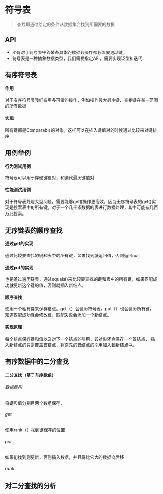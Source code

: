 # 符号表

> 查找即通过给定的条件从数据集合找到所需要的数据

## API

- 所有对于符号表中的某条具体的数据的操作都必须要通过键。
- 符号表是一种抽象数据类型，我们需要指定API，需要实现泛型和迭代

## 有序符号表

#### 作用

对于有序符号表我们有更多可做的操作，例如操作最大最小键、查找键在某一范围的所有数据

#### 实现

所有键都是Comparable的对象，这样可以在插入键值对的时候通过比较来对键排序

## 用例举例

#### 行为测试用例

符号表可以用于存储键值对，和迭代遍历键值对

#### 性能测试用例

对于符号表处理大型问题，需要能够get()操作更高效，因为无序符号表的get()实现是搜索表中的所有键，对于一个几千条数据的表进行数据处理，其中可能有几百万此搜索。

## 无序链表的顺序查找

#### 通过get的实现

通过比较要查找的键和表中的所有键，如果找到就返回值，否则返回null

#### 通过put的实现

也是通过遍历链表，通过equals()来比较要查找的键和表中的所有键，如果匹配成功就更新这个键的值，否则就插入新结点。

#### 顺序查找

使用一个私有类来保存结点。get（）会遍历符号表。put（）也会遍历所有键，知道匹配成功就会修改值，匹配失败会添加一个新结点。

#### 实现原理

每个结点保存键和值以及对下一个结点的引用，该对象还会保存一个首结点， 插入新结点的只需覆盖首结点，将原先的首结点的引用加入到新结点中。

## 有序数据中的二分查找

#### 二分查找（基于有序数组）

###### 数据结构

将键和值分别用两个数组保存，

###### get

使用rank（）找到键保存的位置

###### put

如果能找到则更新，否则插入数据，并且将比它大的数据向后移

###### rank



## 对二分查找的分析